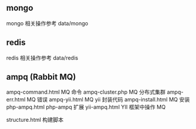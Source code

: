 mongo
----------------------------------------------
mongo 相关操作参考 data/mongo

redis
----------------------------------------------
redis 相关操作参考 data/redis

ampq (Rabbit MQ)
----------------------------------------------
ampq-command.html   MQ 命令
ampq-cluster.php    MQ 分布式集群
ampq-err.html       MQ 错误
ampq-yii.html       MQ yii 封装代码
ampq-install.html   MQ 安装
php-ampq.html       php-ampq 扩展
yii-ampq.html       YII 框架中操作 MQ

structure.html 构建脚本